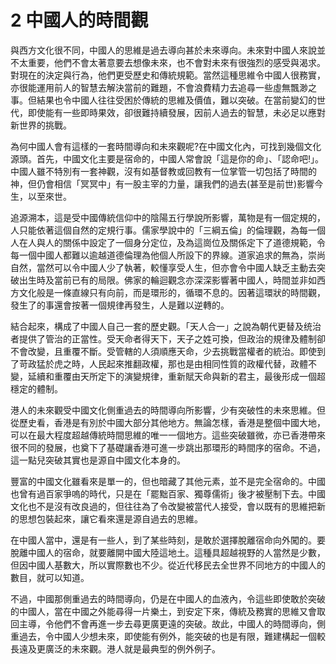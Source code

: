 # 2  中國人的時間觀

與西方文化很不同，中國人的思維是過去導向甚於未來導向。未來對中國人來說並不太重要，他們不會太著意要去想像未來，也不會對未來有很強烈的感受與渴求。對現在的決定與行為，他們更受歷史和傳統規範。當然這種思維令中國人很務實，亦很能運用前人的智慧去解決當前的難題，不會浪費精力去追尋一些虛無飄渺之事。但結果也令中國人往往受困於傳統的思維及價值，難以突破。在當前變幻的世代，即使能有一些即時果效，卻很難持續發展，因前人過去的智慧，未必足以應對新世界的挑戰。

為何中國人會有這樣的一套時間導向和未來觀呢?在中國文化內，可找到幾個文化源頭。首先，中國文化主要是宿命的，中國人常會說「這是你的命」、「認命吧!」。中國人雖不特別有一套神觀，沒有如基督教或回教有一位掌管一切包括了時間的神，但仍會相信「冥冥中」有一股主宰的力量，讓我們的過去(甚至是前世)影響今生，以至來世。

追源溯本，這是受中國傳統信仰中的陰陽五行學說所影響，萬物是有一個定規的，人只能依著這個自然的定規行事。儒家學說中的「三綱五倫」的倫理觀，為每一個人在人與人的關係中設定了一個身分定位，及為這崗位及關係定下了道德規範，令每一個中國人都難以逾越道德倫理為他個人所設下的界線。道家追求的無為，崇尚自然，當然可以令中國人少了執著，較懂享受人生，但亦會令中國人缺乏主動去突破出生時及當前已有的局限。佛家的輪迴觀念亦深深影響著中國人，時間並非如西方文化般是一條直線只有向前，而是環形的，循環不息的。因著這環狀的時間觀，發生了的事還會按著一個規律再發生，人是難以逆轉的。

結合起來，構成了中國人自己一套的歷史觀。「天人合一」之說為朝代更替及统治者提供了管治的正當性。受天命者得天下，天子之姓可換，但政治的規律及體制卻不會改變，且重覆不斷。受管轄的人須順應天命，少去挑戰當權者的統治。即使到了苛政猛於虎之時，人民起來推翻政權，那也是由相同性質的政權代替，政體不變，延續和重覆由天所定下的演變規律，重新賦天命與新的君主，最後形成一個超穩定的體制。

港人的未來觀受中國文化側重過去的時間導向所影響，少有突破性的未來思維。但從歷史看，香港是有別於中國大部分其他地方。無論怎樣，香港是整個中國大地，可以在最大程度超越傳統時間思維的唯一一個地方。這些突破雖微，亦已香港帶來很不同的發展，也奠下了基礎讓香港可進一步跳出那環形的畤間序的宿命。不過，這一點兒突破其實也是源自中國文化本身的。

豐富的中國文化雖看來是單一的，但也暗藏了其他元素，並不是完全宿命的。中國也曾有過百家爭嗚的時代，只是在「罷黜百家、獨尊儒術」後才被壓制下去。中國文化也不是沒有改良過的，但往往為了令改變被當代人接受，會以既有的思維把新的思想包裝起來，讓它看來還是源自過去的思維。

在中國人當中，還是有一些人，到了某些時刻，是敢於選擇脫離宿命向外闖的。要脫離中國人的宿命，就要離開中國大陸這地土。這種具超越視野的人當然是少數，但因中國人基數大，所以實際數也不少。從近代移民去全世界不同地方的中國人的數目，就可以知道。

不過，中國那側重過去的時間導向，仍是在中國人的血液內，令這些即使敢於突破的中國人，當在中國之外能尋得一片樂土，到安定下來，傳統及務實的思維又會取回主導，令他們不會再進一步去尋更廣更遠的突破。故此，中國人的時間導向，側重過去，令中國人少想未來，即使能有例外，能突破的也是有限，難建構起一個較長遠及更廣泛的未來觀。港人就是最典型的例外例子。
